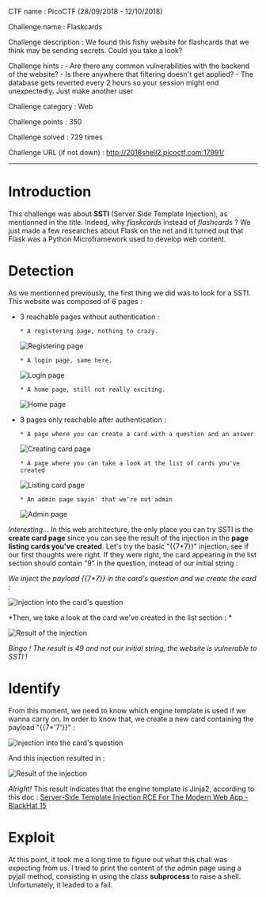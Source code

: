 CTF name : PicoCTF (28/09/2018 - 12/10/2018)

Challenge name : Flaskcards

Challenge description : We found this fishy website for flashcards that we think may be sending secrets. Could you take a look?

Challenge hints : - Are there any common vulnerabilities with the backend of the website?
                  - Is there anywhere that filtering doesn't get applied?
                  - The database gets reverted every 2 hours so your session might end unexpectedly. Just make another user
                  
Challenge category : Web

Challenge points : 350

Challenge solved : 729 times

Challenge URL (if not down) : http://2018shell2.picoctf.com:17991/

------

# Introduction

This challenge was about __SSTI__ (Server Side Template Injection), as mentionned in the title. Indeed, why *flaskcards* instead of *flashcards* ? We just made a few researches about Flask on the net and it turned out that Flask was a Python Microframework used to develop web content.

# Detection

As we mentionned previously, the first thing we did was to look for a SSTI. This website was composed of 6 pages : 
* 3 reachable pages without authentication : 

  `* A registering page, nothing to crazy.`
  
  ![Registering page](https://raw.githubusercontent.com/username/projectname/branch/path/to/img.png)

  `* A login page, same here.`
  
  ![Login page](https://raw.githubusercontent.com/username/projectname/branch/path/to/img.png)

  `* A home page, still not really exciting.`
  
  ![Home page](https://raw.githubusercontent.com/username/projectname/branch/path/to/img.png)
  
* 3 pages only reachable after authentication :

  `* A page where you can create a card with a question and an answer`
  
  ![Creating card page](https://raw.githubusercontent.com/username/projectname/branch/path/to/img.png)

  `* A page where you can take a look at the list of cards you've created`
  
  ![Listing card page](https://raw.githubusercontent.com/username/projectname/branch/path/to/img.png)

  `* An admin page sayin' that we're not admin`
  
  ![Admin page](https://raw.githubusercontent.com/username/projectname/branch/path/to/img.png)

*Interesting...* In this web architecture, the only place you can try SSTI is the __create card page__ since you can see the result of the injection in the __page listing cards you've created__. Let's try the basic "{{7\*7}}" injection, see if our first thoughts were right. If they were right, the card appearing in the list section should contain "9" in the question, instead of our initial string : 

*We inject the payload {{7\*7}} in the card's question and we create the card :*

![Injection into the card's question](https://raw.githubusercontent.com/username/projectname/branch/path/to/img.png)


*Then, we take a look at the card we've created in the list section : *

![Result of the injection](https://raw.githubusercontent.com/username/projectname/branch/path/to/img.png)

*Bingo ! The result is 49 and not our initial string, the website is vulnerable to SSTI !*

# Identify

From this moment, we need to know which engine template is used if we wanna carry on. In order to know that, we create a new card containing the payload "{{7\*'7'}}" : 

![Injection into the card's question](https://raw.githubusercontent.com/username/projectname/branch/path/to/img.png)

And this injection resulted in : 

![Result of the injection](https://raw.githubusercontent.com/username/projectname/branch/path/to/img.png)

*Alright!* This result indicates that the engine template is Jinja2, according to this doc : [ Server-Side Template Injection RCE For The Modern Web App - BlackHat 15](http://repository.root-me.org/Exploitation%20-%20Web/EN%20-%20Server-Side%20Template%20Injection%20RCE%20For%20The%20Modern%20Web%20App%20-%20BlackHat%2015.pdf)

# Exploit

At this point, it took me a long time to figure out what this chall was expecting from us. I tried to print the content of the admin page using a pyjail method, consisting in using the class __subprocess__ to raise a shell. Unfortunately, it leaded to a fail. 


